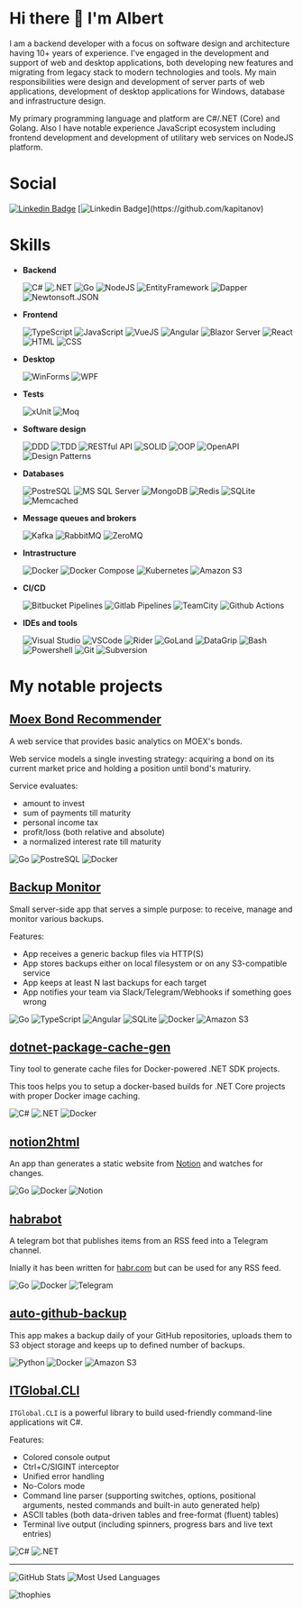 <!--
**kapitanov/kapitanov** is a ✨ _special_ ✨ repository because its `README.md` (this file) appears on your GitHub profile.

Here are some ideas to get you started:

- 🔭 I’m currently working on ...
- 🌱 I’m currently learning ...
- 👯 I’m looking to collaborate on ...
- 🤔 I’m looking for help with ...
- 💬 Ask me about ...
- 📫 How to reach me: ...
- 😄 Pronouns: ...
- ⚡ Fun fact: ...
-->

# Hi there 👋 I'm Albert

I am a backend developer with a focus on software design and architecture having 10+ years of experience. I've engaged in the
development and support of web and desktop applications, both developing new features and migrating from legacy stack
to modern technologies and tools. My main responsibilities were design and development of server parts of web applications,
development of desktop applications for Windows, database and infrastructure design.

My primary programming language and platform are C#/.NET (Core) and Golang. Also I have notable experience JavaScript ecosystem including frontend development and development of utilitary web services on NodeJS platform.

# Social

[![Linkedin Badge](https://img.shields.io/badge/-@albertkapitanov-blue?style=for-the-badge&logo=Linkedin&logoColor=white&link=https://www.linkedin.com/in/albertkapitanov/)](https://www.linkedin.com/in/albertkapitanov)
[![Linkedin Badge](https://img.shields.io/badge/-@kapitanov-black?style=for-the-badge&logo=github&logoColor=white&link=[https://www.linkedin.com/in/albertkapitanov/](https://github.com/kapitanov))](https://github.com/kapitanov)

# Skills

* **Backend**

  ![C#](https://img.shields.io/badge/c%23-%23239120.svg?style=for-the-badge&logo=c-sharp&logoColor=white)
  ![.NET](https://img.shields.io/badge/.NET-5C2D91?style=for-the-badge&logo=dotnet&logoColor=white)
  ![Go](https://img.shields.io/badge/go-%2300ADD8.svg?style=for-the-badge&logo=go&logoColor=white)
  ![NodeJS](https://img.shields.io/badge/NodeJS-215732?style=for-the-badge&logo=nodedotjs&logoColor=white)
  ![EntityFramework](https://img.shields.io/badge/EntityFramework-512bd4?style=for-the-badge)
  ![Dapper](https://img.shields.io/badge/Dapper-159957?style=for-the-badge)
  ![Newtonsoft.JSON](https://img.shields.io/badge/Newtonsoft.JSON-337ab7?style=for-the-badge)

* **Frontend**

  ![TypeScript](https://img.shields.io/badge/TypeScript-%23007ACC.svg?style=for-the-badge&logo=typescript&logoColor=white)
  ![JavaScript](https://img.shields.io/badge/JavaScript-f0db4f.svg?style=for-the-badge&logo=javascript&logoColor=black)
  ![VueJS](https://img.shields.io/badge/VueJS-%2335495e.svg?style=for-the-badge&logo=vue.js&logoColor=white)
  ![Angular](https://img.shields.io/badge/Angular-%23B52E31.svg?style=for-the-badge&logo=angular&logoColor=white)
  ![Blazor Server](https://img.shields.io/badge/Blazor%20Server-512BD4.svg?style=for-the-badge&logo=blazor&logoColor=white)
  ![React](https://img.shields.io/badge/React-61dafb.svg?style=for-the-badge&logo=react&logoColor=black)
  ![HTML](https://img.shields.io/badge/HTML-E34F26.svg?style=for-the-badge&logo=html5&logoColor=white)
  ![CSS](https://img.shields.io/badge/CSS-1572B6.svg?style=for-the-badge&logo=css3&logoColor=white)

* **Desktop**

  ![WinForms](https://img.shields.io/badge/WinForms-0078D6?style=for-the-badge&logo=windows)
  ![WPF](https://img.shields.io/badge/WPF-0078D6?style=for-the-badge&logo=windows)

* **Tests**

  ![xUnit](https://img.shields.io/badge/xUnit-008888?style=for-the-badge)
  ![Moq](https://img.shields.io/badge/Moq-008888?style=for-the-badge)

* **Software design**

  ![DDD](https://img.shields.io/badge/Domain%20Driven%20Design-008800?style=for-the-badge)
  ![TDD](https://img.shields.io/badge/Test%20Driven%20Design-008800?style=for-the-badge)
  ![RESTful API](https://img.shields.io/badge/RESTful%20API-008800?style=for-the-badge)
  ![SOLID](https://img.shields.io/badge/SOLID-008800?style=for-the-badge)
  ![OOP](https://img.shields.io/badge/OOP-008800?style=for-the-badge)
  ![OpenAPI](https://img.shields.io/badge/OpenAPI-008800?style=for-the-badge)
  ![Design Patterns](https://img.shields.io/badge/Design%20Patterns-008800?style=for-the-badge)

* **Databases**

  ![PostreSQL](https://img.shields.io/badge/PostreSQL-%23316192.svg?style=for-the-badge&logo=postgresql&logoColor=white)
  ![MS SQL Server](https://img.shields.io/badge/MS%20SQL%20Server-CC2927.svg?style=for-the-badge&logo=microsoftsqlserver&logoColor=white)
  ![MongoDB](https://img.shields.io/badge/MongoDB-%234ea94b.svg?style=for-the-badge&logo=mongodb&logoColor=white)
  ![Redis](https://img.shields.io/badge/Redis-%23DD0031.svg?style=for-the-badge&logo=redis&logoColor=white)
  ![SQLite](https://img.shields.io/badge/SQLite-%2307405e.svg?style=for-the-badge&logo=sqlite&logoColor=white)
  ![Memcached](https://img.shields.io/badge/Memcached-008800.svg?style=for-the-badge&logoColor=white)

* **Message queues and brokers**

  ![Kafka](https://img.shields.io/badge/Apache%20Kafka-231F20.svg?style=for-the-badge&logo=apachekafka&logoColor=white)
  ![RabbitMQ](https://img.shields.io/badge/RabbitMQ-%23DD0031.svg?style=for-the-badge&logo=rabbitmq&logoColor=white)
  ![ZeroMQ](https://img.shields.io/badge/ZeroMQ-DF0000.svg?style=for-the-badge&logo=zeromq&logoColor=white)

* **Intrastructure**

  ![Docker](https://img.shields.io/badge/Docker-2496ED.svg?style=for-the-badge&logo=docker&logoColor=white)
  ![Docker Compose](https://img.shields.io/badge/Docker%20Compose-2496ED.svg?style=for-the-badge&logo=docker&logoColor=white)
  ![Kubernetes](https://img.shields.io/badge/Kubernetes-326CE5.svg?style=for-the-badge&logo=kubernetes&logoColor=white)
  ![Amazon S3](https://img.shields.io/badge/Amazon%20S3-569A31.svg?style=for-the-badge&logo=amazons3&logoColor=white)

* **CI/CD**

  ![Bitbucket Pipelines](https://img.shields.io/badge/Bitbucket%20Pipelines-0052CC.svg?style=for-the-badge&logo=bitbucket&logoColor=white)
  ![Gitlab Pipelines](https://img.shields.io/badge/Gitlab%20Pipelines-FC6D26.svg?style=for-the-badge&logo=gitlab&logoColor=white)
  ![TeamCity](https://img.shields.io/badge/TeamCity-000000.svg?style=for-the-badge&logo=teamcity&logoColor=white)
  ![Github Actions](https://img.shields.io/badge/Github%20Actions-2088FF.svg?style=for-the-badge&logo=githubactions&logoColor=white)

* **IDEs and tools**

  ![Visual Studio](https://img.shields.io/badge/VisualStudio-5C2D91.svg?style=for-the-badge&logo=visual-studio&logoColor=white)
  ![VSCode](https://img.shields.io/badge/VSCode-0078d7.svg?style=for-the-badge&logo=visual-studio-code&logoColor=white)
  ![Rider](https://img.shields.io/badge/Rider-000000?style=for-the-badge&logo=rider&logoColor=black&color=black&labelColor=green)
  ![GoLand](https://img.shields.io/badge/GoLand-000000?style=for-the-badge&logo=goland&logoColor=black&color=black&labelColor=green)
  ![DataGrip](https://img.shields.io/badge/DataGrip-000000?style=for-the-badge&logo=datagrip&logoColor=black&color=black&labelColor=green)
  ![Bash](https://img.shields.io/badge/Bash-4EAA25?style=for-the-badge&logo=gnubash&logoColor=black&color=black&labelColor=green)
  ![Powershell](https://img.shields.io/badge/Powershell-5391FE?style=for-the-badge&logo=powershell&logoColor=black&color=black&labelColor=green)
  ![Git](https://img.shields.io/badge/Git-%23F05033.svg?style=for-the-badge&logo=git&logoColor=white)
  ![Subversion](https://img.shields.io/badge/Subversion-809CC9?style=for-the-badge&logo=subversion&logoColor=black&color=black&labelColor=green)

# My notable projects

## [Moex Bond Recommender](https://github.com/kapitanov/moex-bond-recommender)

A web service that provides basic analytics on MOEX's bonds.

Web service models a single investing strategy:
acquiring a bond on its current market price and holding a position until bond's maturiry.

Service evaluates:

* amount to invest
* sum of payments till maturity
* personal income tax
* profit/loss (both relative and absolute)
* a normalized interest rate till maturity

![Go](https://img.shields.io/badge/Go-%2300ADD8.svg?style=for-the-badge&logo=go&logoColor=white)
![PostreSQL](https://img.shields.io/badge/PostreSQL-%23316192.svg?style=for-the-badge&logo=postgresql&logoColor=white)
![Docker](https://img.shields.io/badge/Docker-2496ED.svg?style=for-the-badge&logo=docker&logoColor=white)

## [Backup Monitor](https://github.com/ITGlobal/backupmonitor)

Small server-side app that serves a simple purpose: to receive, manage and monitor various backups.

Features:

* App receives a generic backup files via HTTP(S)
* App stores backups either on local filesystem or on any S3-compatible service
* App keeps at least N last backups for each target
* App notifies your team via Slack/Telegram/Webhooks if something goes wrong

![Go](https://img.shields.io/badge/Go-%2300ADD8.svg?style=for-the-badge&logo=go&logoColor=white)
![TypeScript](https://img.shields.io/badge/TypeScript-%23007ACC.svg?style=for-the-badge&logo=typescript&logoColor=white)
![Angular](https://img.shields.io/badge/Angular-%23B52E31.svg?style=for-the-badge&logo=angular&logoColor=white)
![SQLite](https://img.shields.io/badge/SQLite-%2307405e.svg?style=for-the-badge&logo=sqlite&logoColor=white)
![Docker](https://img.shields.io/badge/Docker-2496ED.svg?style=for-the-badge&logo=docker&logoColor=white)
![Amazon S3](https://img.shields.io/badge/Amazon%20S3-569A31.svg?style=for-the-badge&logo=amazons3&logoColor=white)

## [dotnet-package-cache-gen](https://github.com/ITGlobal/dotnet-package-cache-gen)

Tiny tool to generate cache files for Docker-powered .NET SDK projects.

This toos helps you to setup a docker-based builds for .NET Core projects with proper Docker image caching.

![C#](https://img.shields.io/badge/c%23-%23239120.svg?style=for-the-badge&logo=c-sharp&logoColor=white)
![.NET](https://img.shields.io/badge/.NET-5C2D91?style=for-the-badge&logo=dotnet&logoColor=white)
![Docker](https://img.shields.io/badge/Docker-2496ED.svg?style=for-the-badge&logo=docker&logoColor=white)

## [notion2html](https://github.com/kapitanov/notion2html)

An app than generates a static website from [Notion](https://www.notion.so/) and watches for changes.

![Go](https://img.shields.io/badge/Go-%2300ADD8.svg?style=for-the-badge&logo=go&logoColor=white)
![Docker](https://img.shields.io/badge/Docker-2496ED.svg?style=for-the-badge&logo=docker&logoColor=white)
![Notion](https://img.shields.io/badge/Notion-000000.svg?style=for-the-badge&logo=notion&logoColor=white)

## [habrabot](https://github.com/kapitanov/habrabot)

A telegram bot that publishes items from an RSS feed into a Telegram channel.

Inially it has been written for [habr.com](https://habr.com) but can be used for any RSS feed.

![Go](https://img.shields.io/badge/Go-%2300ADD8.svg?style=for-the-badge&logo=go&logoColor=white)
![Docker](https://img.shields.io/badge/Docker-2496ED.svg?style=for-the-badge&logo=docker&logoColor=white)
![Telegram](https://img.shields.io/badge/Telegram-26A5E4.svg?style=for-the-badge&logo=telegram&logoColor=white)

## [auto-github-backup](https://github.com/kapitanov/auto-github-backup)

This app makes a backup daily of your GitHub repositories, uploads them to S3 object storage and keeps up to defined number of backups.

![Python](https://img.shields.io/badge/Python-3776AB.svg?style=for-the-badge&logo=python&logoColor=white)
![Docker](https://img.shields.io/badge/Docker-2496ED.svg?style=for-the-badge&logo=docker&logoColor=white)
![Amazon S3](https://img.shields.io/badge/Amazon%20S3-569A31.svg?style=for-the-badge&logo=amazons3&logoColor=white)

## [ITGlobal.CLI](https://github.com/ITGlobal/CLI)

`ITGlobal.CLI` is a powerful library to build used-friendly command-line applications wit C#.

Features:

* Colored console output
* Ctrl+C/SIGINT interceptor
* Unified error handling
* No-Colors mode
* Command line parser (supporting switches, options, positional arguments, nested commands and built-in auto generated help)
* ASCII tables (both data-driven tables and free-format (fluent) tables)
* Terminal live output (including spinners, progress bars and live text entries)

![C#](https://img.shields.io/badge/c%23-%23239120.svg?style=for-the-badge&logo=c-sharp&logoColor=white)
![.NET](https://img.shields.io/badge/.NET-5C2D91?style=for-the-badge&logo=dotnet&logoColor=white)

---

![GitHub Stats](https://github-readme-stats.vercel.app/api?username=kapitanov&show_icons=true&hide_border=true&hide_title=true)
![Most Used Languages](https://github-readme-stats.vercel.app/api/top-langs/?username=kapitanov&hide_border=true&layout=compact&hide=logos,g-code,hlsl)

![thophies](https://github-profile-trophy.vercel.app/?username=kapitanov&column=8)
